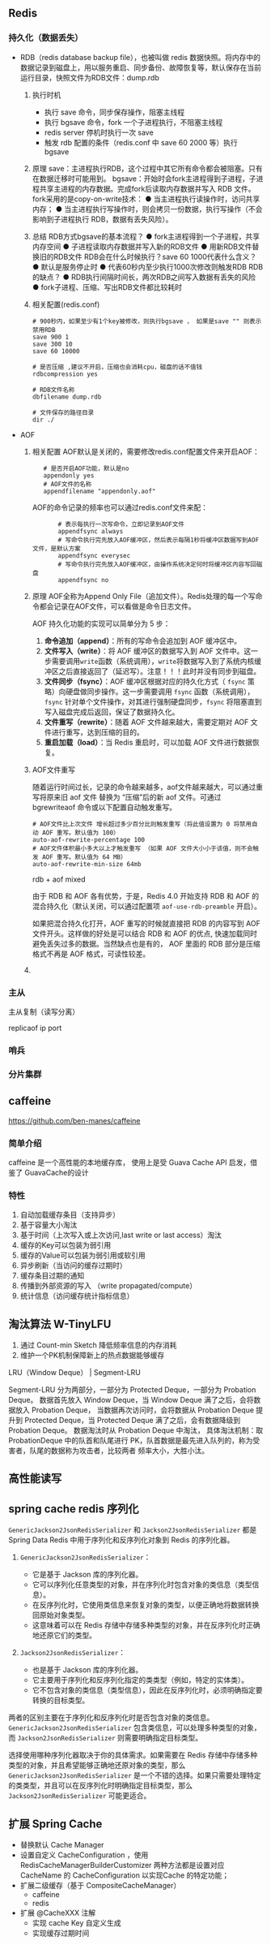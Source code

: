 ## Redis

### 持久化（数据丢失）

* RDB（redis database backup file），也被叫做 redis 数据快照。将内存中的数据记录到磁盘上，用以服务重启、同步备份、故障恢复等，默认保存在当前运行目录，快照文件为RDB文件：dump.rdb

    1. 执行时机

        * 执行 save 命令，同步保存操作，阻塞主线程
        * 执行 bgsave 命令，fork 一个子进程执行，不阻塞主线程
        * redis server 停机时执行一次 save
        * 触发 rdb 配置的条件（redis.conf 中 save 60 2000 等）执行 bgsave

    2. 原理
       save：主进程执行RDB，这个过程中其它所有命令都会被阻塞。只有在数据迁移时可能用到。
       bgsave：开始时会fork主进程得到子进程，子进程共享主进程的内存数据。完成fork后读取内存数据并写入 RDB 文件。
       fork采用的是copy-on-write技术：
       ● 当主进程执行读操作时，访问共享内存；
       ● 当主进程执行写操作时，则会拷贝一份数据，执行写操作（不会影响到子进程执行 RDB，数据有丢失风险）。

    3. 总结
       RDB方式bgsave的基本流程？
       ● fork主进程得到一个子进程，共享内存空间
       ● 子进程读取内存数据并写入新的RDB文件
       ● 用新RDB文件替换旧的RDB文件
       RDB会在什么时候执行？save 60 1000代表什么含义？
       ● 默认是服务停止时
       ● 代表60秒内至少执行1000次修改则触发RDB
       RDB的缺点？
       ● RDB执行间隔时间长，两次RDB之间写入数据有丢失的风险
       ● fork子进程、压缩、写出RDB文件都比较耗时

    4. 相关配置(redis.conf)

       ```properties
       # 900秒内，如果至少有1个key被修改，则执行bgsave ， 如果是save "" 则表示禁用RDB
       save 900 1  
       save 300 10  
       save 60 10000
       
       # 是否压缩 ,建议不开启，压缩也会消耗cpu，磁盘的话不值钱
       rdbcompression yes
       
       # RDB文件名称
       dbfilename dump.rdb
       
       # 文件保存的路径目录
       dir ./
       ```

* AOF

    1. 相关配置
       AOF默认是关闭的，需要修改redis.conf配置文件来开启AOF：

       ```properties
          # 是否开启AOF功能，默认是no
          appendonly yes
          # AOF文件的名称
          appendfilename "appendonly.aof"
       ```

       AOF的命令记录的频率也可以通过redis.conf文件来配：

       ```properties
              # 表示每执行一次写命令，立即记录到AOF文件
              appendfsync always
              # 写命令执行完先放入AOF缓冲区，然后表示每隔1秒将缓冲区数据写到AOF文件，是默认方案
              appendfsync everysec
              # 写命令执行完先放入AOF缓冲区，由操作系统决定何时将缓冲区内容写回磁盘
              appendfsync no
       ```

    2. 原理
       AOF全称为Append Only File（追加文件）。Redis处理的每一个写命令都会记录在AOF文件，可以看做是命令日志文件。

       AOF 持久化功能的实现可以简单分为 5 步：

        1. **命令追加（append）**：所有的写命令会追加到 AOF 缓冲区中。
        2. **文件写入（write）**：将 AOF 缓冲区的数据写入到 AOF 文件中。这一步需要调用`write`函数（系统调用），`write`将数据写入到了系统内核缓冲区之后直接返回了（延迟写）。注意！！！此时并没有同步到磁盘。
        3. **文件同步（fsync）**：AOF 缓冲区根据对应的持久化方式（ `fsync` 策略）向硬盘做同步操作。这一步需要调用 `fsync` 函数（系统调用）， `fsync` 针对单个文件操作，对其进行强制硬盘同步，`fsync` 将阻塞直到写入磁盘完成后返回，保证了数据持久化。
        4. **文件重写（rewrite）**：随着 AOF 文件越来越大，需要定期对 AOF 文件进行重写，达到压缩的目的。
        5. **重启加载（load）**：当 Redis 重启时，可以加载 AOF 文件进行数据恢复。

    3. AOF文件重写

       随着运行时间过长，记录的命令越来越多，aof文件越来越大，可以通过重写将原来旧 aof 文件 替换为 “压缩”后的新 aof 文件。可通过 bgrewriteaof 命令或以下配置自动触发重写。

       ```properties
       # AOF文件比上次文件 增长超过多少百分比则触发重写（将此值设置为 0 将禁用自动 AOF 重写。默认值为 100）
       auto-aof-rewrite-percentage 100
       # AOF文件体积最小多大以上才触发重写 （如果 AOF 文件大小小于该值，则不会触发 AOF 重写。默认值为 64 MB）
       auto-aof-rewrite-min-size 64mb
       ```

       rdb + aof mixed

       由于 RDB 和 AOF 各有优势，于是，Redis 4.0 开始支持 RDB 和 AOF 的混合持久化（默认关闭，可以通过配置项 `aof-use-rdb-preamble` 开启）。

       如果把混合持久化打开，AOF 重写的时候就直接把 RDB 的内容写到 AOF 文件开头。这样做的好处是可以结合 RDB 和 AOF 的优点, 快速加载同时避免丢失过多的数据。当然缺点也是有的， AOF 里面的 RDB 部分是压缩格式不再是 AOF 格式，可读性较差。

    4.



### 主从

主从复制（读写分离）

replicaof ip port

### 哨兵


### 分片集群



## caffeine
https://github.com/ben-manes/caffeine
### 简单介绍
caffeine 是一个高性能的本地缓存库， 使用上是受 Guava Cache API 启发，借鉴了 GuavaCache的设计
### 特性
1. 自动加载缓存条目（支持异步）
2. 基于容量大小淘汰
3. 基于时间（上次写入或上次访问,last write or last access）淘汰
4. 缓存的Key可以包装为弱引用
5. 缓存的Value可以包装为弱引用或软引用 
6. 异步刷新（当访问的缓存过期时）
7. 缓存条目过期的通知
8. 传播到外部资源的写入 （write propagated/compute）
9. 统计信息（访问缓存统计指标信息）

## 淘汰算法 W-TinyLFU
1. 通过 Count-min Sketch 降低频率信息的内存消耗
2. 维护一个PK机制保障新上的热点数据能够缓存


LRU（Window Deque） | Segment-LRU

Segment-LRU 分为两部分，一部分为 Protected Deque，一部分为 Probation Deque。
数据首先放入 Window Deque，当 Window Deque 满了之后，会将数据放入 Probation Deque，
当数据再次访问时，会将数据从 Probation Deque 提升到 Protected Deque，当 Protected Deque 满了之后，会有数据降级到 Probation Deque。
数据淘汰时从 Probation Deque 中淘汰，
具体淘汰机制：取ProbationDeque 中的队首和队尾进行 PK，队首数据是最先进入队列的，称为受害者，队尾的数据称为攻击者，比较两者 频率大小，大胜小汰。


## 高性能读写


## spring cache redis 序列化
`GenericJackson2JsonRedisSerializer` 和 `Jackson2JsonRedisSerializer` 都是 Spring Data Redis 中用于序列化和反序列化对象到 Redis 的序列化器。

1. `GenericJackson2JsonRedisSerializer`：
    - 它是基于 Jackson 库的序列化器。
    - 它可以序列化任意类型的对象，并在序列化时包含对象的类信息（类型信息）。
    - 在反序列化时，它使用类信息来恢复对象的类型，以便正确地将数据转换回原始对象类型。
    - 这意味着可以在 Redis 存储中存储多种类型的对象，并在反序列化时正确地还原它们的类型。

2. `Jackson2JsonRedisSerializer`：
    - 也是基于 Jackson 库的序列化器。
    - 它主要用于序列化和反序列化指定的类类型（例如，特定的实体类）。
    - 它不包含对象的类信息（类型信息），因此在反序列化时，必须明确指定要转换的目标类型。

两者的区别主要在于序列化和反序列化时是否包含对象的类信息。`GenericJackson2JsonRedisSerializer` 包含类信息，可以处理多种类型的对象，而 `Jackson2JsonRedisSerializer` 则需要明确指定目标类型。

选择使用哪种序列化器取决于你的具体需求。如果需要在 Redis 存储中存储多种类型的对象，并且希望能够正确地还原对象的类型，那么 `GenericJackson2JsonRedisSerializer` 是一个不错的选择。如果只需要处理特定的类类型，并且可以在反序列化时明确指定目标类型，那么 `Jackson2JsonRedisSerializer` 可能更适合。

## 扩展 Spring Cache
* 替换默认 Cache Manager
* 设置自定义 CacheConfiguration ，使用 RedisCacheManagerBuilderCustomizer
两种方法都是设置对应 CacheName 的 CacheConfiguration 以实现Cache 的特定功能；
* 扩展二级缓存（基于 CompositeCacheManager）
  * caffeine
  * redis
* 扩展 @CacheXXX 注解
  * 实现 cache Key 自定义生成
  * 实现缓存过期时间